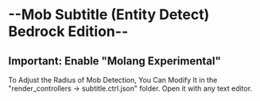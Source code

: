 
# --Mob Subtitle (Entity Detect) Bedrock Edition--

## Important: Enable "Molang Experimental"

To Adjust the Radius of Mob Detection, You Can Modify It in the "render_controllers -> subtitle.ctrl.json" folder.
Open it with any text editor.